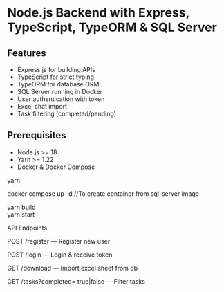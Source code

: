 # Node.js Backend with Express, TypeScript, TypeORM & SQL Server

## Features
- Express.js for building APIs
- TypeScript for  strict typing
- TypeORM for database ORM
- SQL Server running in Docker
- User authentication with token
- Excel chat import
- Task filtering (completed/pending)

## Prerequisites

- Node.js >= 18
- Yarn >= 1.22
- Docker & Docker Compose

yarn

docker compose up -d //To create container from sql-server image

yarn build     
yarn start


API Endpoints

POST /register — Register new user

POST /login — Login & receive token

GET /download — Import excel sheet from db

GET /tasks?completed= true|false — Filter tasks
